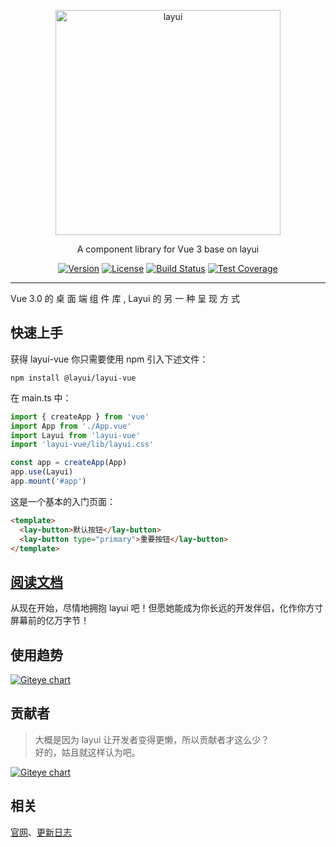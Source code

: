 
<p align="center">
  <a href="http://www.layui.com">
    <img src="https://sentsin.gitee.io/res/images/layui/layui.png" alt="layui" width="360">
  </a>
</p>
<p align="center">
  A component library for Vue 3 base on layui
</p>

<p align="center">  
  <a href="https://www.npmjs.com/package/layui"><img src="https://img.shields.io/npm/v/layui.svg?sanitize=true" alt="Version"></a>
  <a href="https://www.npmjs.com/package/layui"><img src="https://img.shields.io/npm/l/layui.svg?sanitize=true" alt="License"></a>
  <a href="https://travis-ci.org/sentsin/layui"><img alt="Build Status" src="https://img.shields.io/travis/sentsin/layui/master.svg"></a>
  <a href="https://coveralls.io/r/sentsin/layui?branch=master"><img alt="Test Coverage" src="https://img.shields.io/coveralls/sentsin/layui/master.svg"></a>
  <!--<a href="https://saucelabs.com/beta/builds/7e6196205e4f492496203388fc003b65"><img src="https://saucelabs.com/buildstatus/layui" alt="Build Status"></a>-->
</p>

<!--
<p align="center">
  <a href="https://saucelabs.com/beta/builds/7e6196205e4f492496203388fc003b65"><img src="https://saucelabs.com/browser-matrix/layui.svg" alt="Browser Matrix"></a>
</p>
-->

---

Vue 3.0 的 桌 面 端 组 件 库 , Layui 的 另 一 种 呈 现 方 式


## 快速上手

获得 layui-vue 你只需要使用 npm 引入下述文件：

```
npm install @layui/layui-vue
```

在 main.ts 中：

```js
import { createApp } from 'vue'
import App from './App.vue'
import Layui from 'layui-vue'
import 'layui-vue/lib/layui.css'

const app = createApp(App)
app.use(Layui)
app.mount('#app')
```

这是一个基本的入门页面：

```html
<template>
  <lay-button>默认按钮</lay-button>
  <lay-button type="primary">重要按钮</lay-button>
</template>

```

## [阅读文档](http://layui-vue.pearadmin.com/)
从现在开始，尽情地拥抱 layui 吧！但愿她能成为你长远的开发伴侣，化作你方寸屏幕前的亿万字节！

## 使用趋势

[![Giteye chart](https://chart.giteye.net/gitee/Jmysy/layui-vue/54GMVA5A.png)](https://giteye.net/chart/54GMVA5A)

## 贡献者
> 大概是因为 layui 让开发者变得更懒，所以贡献者才这么少？   
> 好的，姑且就这样认为吧。
 
[![Giteye chart](https://chart.giteye.net/gitee/Jmysy/layui-vue/NPJNE48U.png)](https://giteye.net/chart/NPJNE48U)

## 相关
[官网](http://www.layui.com/)、[更新日志](http://www.layui.com/doc/base/changelog.html)